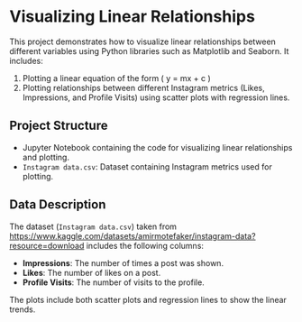 # Visualizing Linear Relationships

This project demonstrates how to visualize linear relationships between different variables using Python libraries such as Matplotlib and Seaborn. It includes:
1. Plotting a linear equation of the form \( y = mx + c \)
2. Plotting relationships between different Instagram metrics (Likes, Impressions, and Profile Visits) using scatter plots with regression lines.

## Project Structure
- Jupyter Notebook containing the code for visualizing linear relationships and plotting.
- `Instagram data.csv`: Dataset containing Instagram metrics used for plotting.

## Data Description
The dataset (`Instagram data.csv`) taken from https://www.kaggle.com/datasets/amirmotefaker/instagram-data?resource=download includes the following columns:
- **Impressions**: The number of times a post was shown.
- **Likes**: The number of likes on a post.
- **Profile Visits**: The number of visits to the profile.

The plots include both scatter plots and regression lines to show the linear trends.
